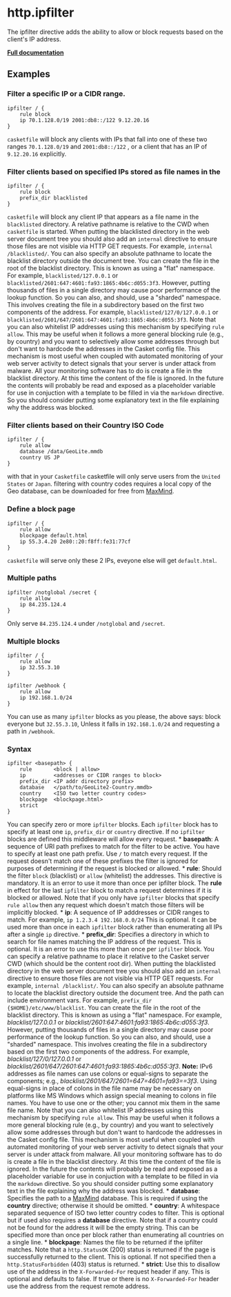 # http.ipfilter

The ipfilter directive adds the ability to allow or block requests based on the client&#39;s IP address.

**[Full documentation](https://github.com/pyed/ipfilter/blob/master/README.md)**

## Examples

### Filter a specific IP or a CIDR range.

``` casketfile
ipfilter / {
    rule block
    ip 70.1.128.0/19 2001:db8::/122 9.12.20.16
}
```

`casketfile` will block any clients with IPs that fall into one of these two ranges `70.1.128.0/19` and `2001:db8::/122` , or
a client that has an IP of `9.12.20.16` explicitly.

### Filter clients based on specified IPs stored as file names in the

``` casketfile
ipfilter / {
    rule block
    prefix_dir blacklisted
}
```

`casketfile` will block any client IP that appears as a file name in the `blacklisted` directory. A relative pathname is
relative to the CWD when `casketfile` is started. When putting the blacklisted directory in the web server document tree you
should also add an `internal` directive to ensure those files are not visible via HTTP GET requests. For example,
`internal /blacklisted/`. You can also specify an absolute pathname to locate the blacklist directory outside the
document tree. You can create the file in the root of the blacklist directory. This is known as using a &#34;flat&#34;
namespace. For example, `blacklisted/127.0.0.1` or `blacklisted/2601:647:4601:fa93:1865:4b6c:d055:3f3`. However, putting
thousands of files in a single directory may cause poor performance of the lookup function. So you can also, and should,
use a &#34;sharded&#34; namespace. This involves creating the file in a subdirectory based on the first two components
of the address. For example, `blacklisted/127/0/127.0.0.1` or
`blacklisted/2601/647/2601:647:4601:fa93:1865:4b6c:d055:3f3`. Note that you can also whitelist IP addresses using this
mechanism by specifying `rule allow`. This may be useful when it follows a more general blocking rule (e.g., by country)
and you want to selectively allow some addresses through but don&#39;t want to hardcode the addresses in the Casket
config file. This mechanism is most useful when coupled with automated monitoring of your web server activity to detect
signals that your server is under attack from malware. All your monitoring software has to do is create a file in the
blacklist directory. At this time the content of the file is ignored. In the future the contents will probably be read
and exposed as a placeholder variable for use in conjuction with a template to be filled in via the `markdown`
directive. So you should consider putting some explanatory text in the file explaining why the address was blocked.

### Filter clients based on their Country ISO Code

``` casketfile
ipfilter / {
    rule allow
    database /data/GeoLite.mmdb
    country US JP
}
```

with that in your `Casketfile` casketfile will only serve users from the `United States` or `Japan`. filtering with country
codes requires a local copy of the Geo database, can be downloaded for free from
[MaxMind](https://dev.maxmind.com/geoip/geoip2/geolite2/).

### Define a block page

``` casketfile
ipfilter / {
    rule allow
    blockpage default.html
    ip 55.3.4.20 2e80::20:f8ff:fe31:77cf
}
```

`casketfile` will serve only these 2 IPs, eveyone else will get `default.html`.

### Multiple paths

``` casketfile
ipfilter /notglobal /secret {
    rule allow
    ip 84.235.124.4
}
```

Only serve `84.235.124.4` under `/notglobal` and `/secret`.

### Multiple blocks

``` casketfile
ipfilter / {
    rule allow
    ip 32.55.3.10
}

ipfilter /webhook {
    rule allow
    ip 192.168.1.0/24
}
```

You can use as many `ipfilter` blocks as you please, the above says: block everyone but `32.55.3.10`, Unless it falls in
`192.168.1.0/24` and requesting a path in `/webhook`.

### Syntax

``` casketfile
ipfilter <basepath> {
    rule       <block | allow>
    ip         <addresses or CIDR ranges to block>
    prefix_dir <IP addr directory prefix>
    database   </path/to/GeoLite2-Country.mmdb>
    country    <ISO two letter country codes>
    blockpage  <blockpage.html>
    strict
}
```

You can specify zero or more `ipfilter` blocks. Each `ipfilter` block has to specify at least one `ip`, `prefix_dir` or
`country` directive. If no `ipfilter` blocks are defined this middleware will allow every request. \* **basepath**: A
sequence of URI path prefixes to match for the filter to be active. You have to specify at least one path prefix. Use
`/` to match every request. If the request doesn&#39;t match one of these prefixes the filter is ignored for purposes of
determining if the request is blocked or allowed. \* **rule**: Should the filter `block` (blacklist) or `allow`
(whitelist) the addresses. This directive is mandatory. It is an error to use it more than once per ipfilter block. The
**rule** in effect for the last `ipfilter` block to match a request determines if it is blocked or allowed. Note that if
you only have `ipfilter` blocks that specify `rule allow` then any request which doesn&#39;t match those filters will be
implicitly blocked. \* **ip**: A sequence of IP adddresses or CIDR ranges to match. For example,
`ip 1.2.3.4 192.168.0.0/24` This is optional. It can be used more than once in each `ipfilter` block rather than
enumerating all IPs after a single `ip` directive. \* **prefix_dir**: Specifies a directory in which to search for file
names matching the IP address of the request. This is optional. It is an error to use this more than once per `ipfilter`
block. You can specify a relative pathname to place it relative to the Casket server CWD (which should be the content
root dir). When putting the blacklisted directory in the web server document tree you should also add an `internal`
directive to ensure those files are not visible via HTTP GET requests. For example, `internal /blacklist/`. You can also
specify an absolute pathname to locate the blacklist directory outside the document tree. And the path can include
environment vars. For example, `prefix_dir {$HOME}/etc/www/blacklist`. You can create the file in the root of the
blacklist directory. This is known as using a &#34;flat&#34; namespace. For example, *blacklist/127.0.0.1* or
*blacklist/2601:647:4601:fa93:1865:4b6c:d055:3f3*. However, putting thousands of files in a single directory may cause
poor performance of the lookup function. So you can also, and should, use a &#34;sharded&#34; namespace. This involves
creating the file in a subdirectory based on the first two components of the address. For example,
*blacklist/127/0/127.0.0.1* or *blacklist/2601/647/2601:647:4601:fa93:1865:4b6c:d055:3f3*. **Note:** IPv6 addresses as
file names can use colons or equal-signs to separate the components; e.g., *blacklist/2601/647/2601=647=4601=fa93==3f3*.
Using equal-signs in place of colons in the file name may be necessary on platforms like MS Windows which assign special
meaning to colons in file names. You have to use one or the other; you cannot mix them in the same file name. Note that
you can also whitelist IP addresses using this mechanism by specifying `rule allow`. This may be useful when it follows
a more general blocking rule (e.g., by country) and you want to selectively allow some addresses through but don&#39;t
want to hardcode the addresses in the Casket config file. This mechanism is most useful when coupled with automated
monitoring of your web server activity to detect signals that your server is under attack from malware. All your
monitoring software has to do is create a file in the blacklist directory. At this time the content of the file is
ignored. In the future the contents will probably be read and exposed as a placeholder variable for use in conjuction
with a template to be filled in via the `markdown` directive. So you should consider putting some explanatory text in
the file explaining why the address was blocked. \* **database**: Specifies the path to a
[MaxMind](https://dev.maxmind.com/geoip/geoip2/geolite2/) database. This is required if using the **country** directive;
otherwise it should be omitted. \* **country**: A whitespace separated sequence of ISO two letter country codes to
filter. This is optional but if used also requires a **database** directive. Note that if a country could not be found
for the address it will be the empty string. This can be specified more than once per block rather than enumerating all
countries on a single line. \* **blockpage**: Names the file to be returned if the ipfilter matches. Note that a
`http.StatusOK` (200) status is returned if the page is successfully returned to the client. This is optional. If not
specified then a `http.StatusForbidden` (403) status is returned. \* **strict**: Use this to disallow use of the address
in the `X-Forwarded-For` request header if any. This is optional and defaults to false. If true or there is no
`X-Forwarded-For` header use the address from the request remote address.

